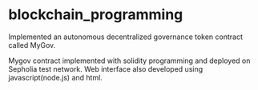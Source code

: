 # blockchain_programming

Implemented an autonomous decentralized governance token contract called  MyGov. 

Mygov contract implemented with solidity programming and deployed on Sepholia test network.
Web interface also developed using javascript(node.js) and html.

